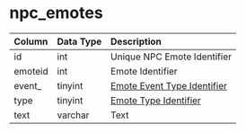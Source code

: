 # npc\_emotes

| Column | Data Type | Description |
| :--- | :--- | :--- |
| id | int | Unique NPC Emote Identifier |
| emoteid | int | Emote Identifier |
| event\_ | tinyint | [Emote Event Type Identifier](../../../../categories/npc/emote-event-types) |
| type | tinyint | [Emote Type Identifier](../../../../categories/npc/emote-types) |
| text | varchar | Text |

